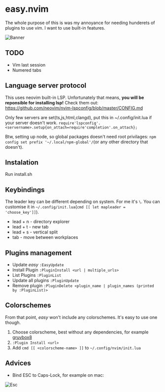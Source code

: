# easy.nvim

The whole purpose of this is was my annoyance for needing hunderets of plugins to use vim.
I want to use built-in features.

![Banner](https://raw.github.com/DesantBucie/DesantBucie/master/easy.nvim/banner.png)

## TODO

* Vim last session
* Numered tabs

## Language server protocol

This uses neovim built-in LSP. Unfortunately that means, **you will be reponsible for installing lsp!** Check them out: https://github.com/neovim/nvim-lspconfig/blob/master/CONFIG.md

Only few servers are set(ts,js,html,clangd), put this in ~/.config/init.lua if your server doesn't work. `require'lspconfig'.<servername>.setup{on_attach=require'completion'.on_attach};`

Btw, setting up node, so global packages doesn't need root privilages: `npm config set prefix '~/.local/npm-global'/`(or any other directory that doesn't).

## Instalation

Run install.sh

## Keybindings

The leader key can be different depending on system. For me it's `\`. You can customise it in `~/.config/init.lua`(`cmd [[ let mapleader = 'choose_key']]`).

* lead + n - directory explorer 
* lead + t - new tab
* lead + s - vertical split
* tab - move between workplaces

## Plugins management

* Update *easy* `:EasyUpdate`
* Install Plugin `:PluginInstall <url | multiple_urls>`
* List Plugins `:PluginList`
* Update all plugins `:PluginUpdate`
* Remove plugin `:PluginDelete <plugin_name | plugin_names (printed by :PluginList)>`

## Colorschemes

From that point, *easy* won't include any colorschemes. It's easy to use one though.

1. Choose colorscheme, best without any dependencies, for example [gruvbox8](https://github.com/lifepillar/vim-gruvbox8)
2. `:Plugin Install <url>`
3. Add `cmd [[ <colorscheme-name> ]]` to `~/.config/nvim/init.lua`

## Advices

* Bind ESC to Caps-Lock, for example on mac:

![Esc](https://raw.github.com/DesantBucie/DesantBucie/master/easy.nvim/esc.gif)
